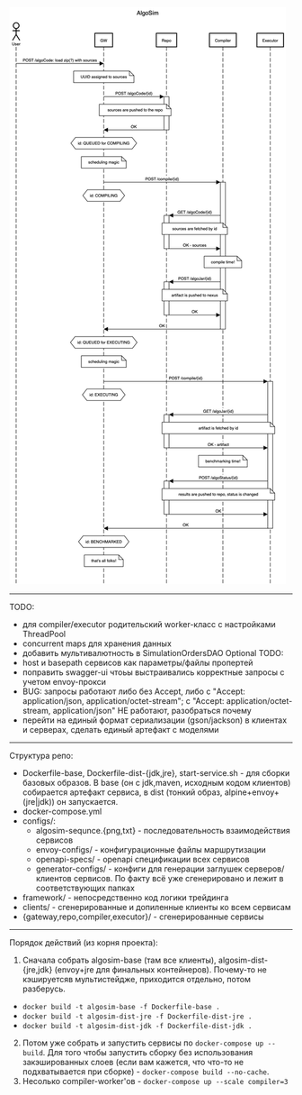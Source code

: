 ![sequence-diagram](configs/algosim-sequence.png "Взаимодействие сервисов")
***
TODO:
- для compiler/executor родительский worker-класс с настройками ThreadPool
- concurrent maps для хранения данных
- добавить мультивалютность в SimulationOrdersDAO
Optional TODO:
- host и basepath сервисов как параметры/файлы пропертей
- поправить swagger-ui чтоьы выстраивались корректные запросы с учетом envoy-прокси
- BUG: запросы работают либо без Accept, либо с "Accept: application/json, application/octet-stream"; c "Accept: application/octet-stream, application/json" НЕ работают, разобраться почему
- перейти на единый формат сериализации (gson/jackson) в клиентах и серверах, сделать единый артефакт с моделями
***
Структура репо:
- Dockerfile-base, Dockerfile-dist-{jdk,jre}, start-service.sh - для сборки базовых образов. В base (он с jdk,maven, исходным кодом клиентов) собирается артефакт сервиса, в dist (тонкий образ, alpine+envoy+(jre|jdk)) он запускается.
- docker-compose.yml
- configs/:
  - algosim-sequnce.{png,txt} - последовательность взаимодействия сервисов 
  - envoy-configs/ - конфигурационные файлы маршрутизации
  - openapi-specs/ - openapi спецификации всех сервисов
  - generator-configs/ - конфиги для генерации заглушек серверов/клиентов сервисов. По факту всё уже сгенерировано и лежит в соответствующих папках
- framework/ - непосредственно код логики трейдинга
- clients/ - сгенерированные  и допиленные клиенты ко всем сервисам
- {gateway,repo,compiler,executor}/ - сгенерированные сервисы
***
Порядок действий (из корня проекта):
1. Сначала собрать algosim-base (там все клиенты), algosim-dist-{jre,jdk} (envoy+jre для финальных контейнеров). Почему-то не кэшируетсяв мультистейдже, приходится отдельно, потом разберусь. 
  - `docker build -t algosim-base -f Dockerfile-base .`
  - `docker build -t algosim-dist-jre -f Dockerfile-dist-jre .`
  - `docker build -t algosim-dist-jdk -f Dockerfile-dist-jdk .`
2. Потом уже собрать  и запустить сервисы по `docker-compose up --build`. Для того чтобы запустить сборку без использования закэшированных слоев (если вам кажется, что что-то не подхватывается при сборке) - `docker-compose build --no-cache`.
3. Несолько compiler-worker'ов - `docker-compose up --scale compiler=3`
